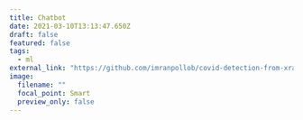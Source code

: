 ```yaml
---
title: Chatbot
date: 2021-03-10T13:13:47.650Z
draft: false
featured: false
tags:
  - ml
external_link: "https://github.com/imranpollob/covid-detection-from-xray"
image:
  filename: ""
  focal_point: Smart
  preview_only: false
---
```

